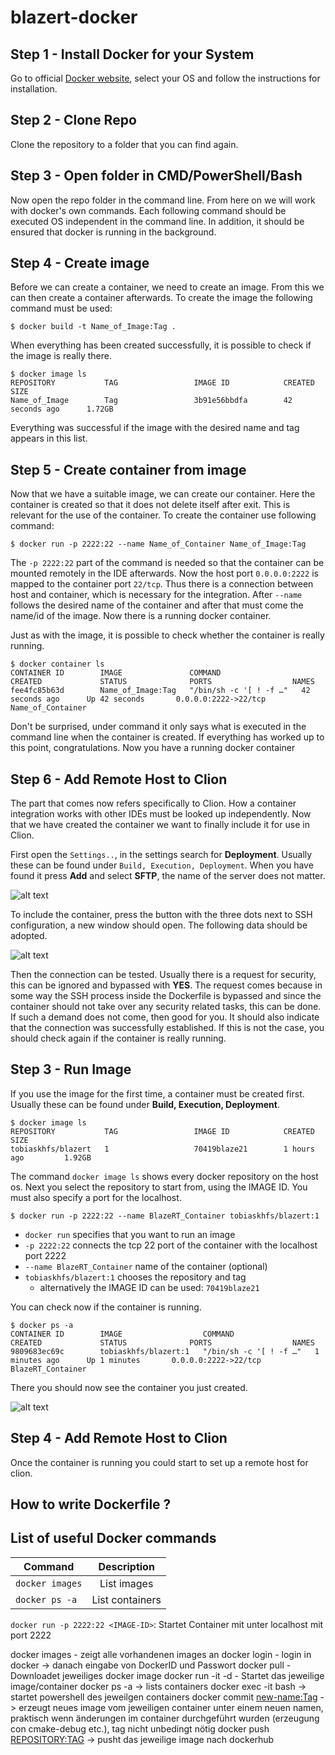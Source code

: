# blazert-docker

## Step 1 - Install Docker for your System

Go to official [Docker website](https://docs.docker.com/get-docker/), select your OS and follow the instructions for
installation.

## Step 2 - Clone Repo

Clone the repository to a folder that you can find again.

## Step 3 - Open folder in CMD/PowerShell/Bash

Now open the repo folder in the command line. From here on we will work with docker's own commands. Each following
command should be executed OS independent in the command line. In addition, it should be ensured that docker is running
in the background.

## Step 4 - Create image

Before we can create a container, we need to create an image. From this we can then create a container afterwards. To
create the image the following command must be used:

````
$ docker build -t Name_of_Image:Tag .
````

When everything has been created successfully, it is possible to check if the image is really there.

````
$ docker image ls
REPOSITORY           TAG                 IMAGE ID            CREATED             SIZE
Name_of_Image        Tag                 3b91e56bbdfa        42 seconds ago      1.72GB
````

Everything was successful if the image with the desired name and tag appears in this list.

## Step 5 - Create container from image

Now that we have a suitable image, we can create our container. Here the container is created so that it does not delete
itself after exit. This is relevant for the use of the container. To create the container use following command:

````
$ docker run -p 2222:22 --name Name_of_Container Name_of_Image:Tag
````

The `-p 2222:22` part of the command is needed so that the container can be mounted remotely in the IDE afterwards. Now
the host port `0.0.0.0:2222` is mapped to the container port `22/tcp`. Thus there is a connection between host and
container, which is necessary for the integration. After `--name` follows the desired name of the container and after
that must come the name/id of the image. Now there is a running docker container.

Just as with the image, it is possible to check whether the container is really running.

````
$ docker container ls
CONTAINER ID        IMAGE               COMMAND                  CREATED             STATUS              PORTS                  NAMES
fee4fc85b63d        Name_of_Image:Tag   "/bin/sh -c '[ ! -f …"   42 seconds ago      Up 42 seconds       0.0.0.0:2222->22/tcp   Name_of_Container
````

Don't be surprised, under command it only says what is executed in the command line when the container is created. If
everything has worked up to this point, congratulations. Now you have a running docker container

## Step 6 - Add Remote Host to Clion

The part that comes now refers specifically to Clion. How a container integration works with other IDEs must be looked
up independently. Now that we have created the container we want to finally include it for use in Clion.

First open the `Settings..`, in the settings search for **Deployment**. Usually these can be found
under ``Build, Execution, Deployment``. When you have found it press **Add** and select **SFTP**, the name of the server
does not matter.

![alt text](https://github.com/tobiask-hfs/blazert-docker/blob/master/readme_images/SFTPPNG.PNG)

To include the container, press the button with the three dots next to SSH configuration, a new window should open. The
following data should be adopted.

![alt text](https://github.com/tobiask-hfs/blazert-docker/blob/master/readme_images/ssh_config.PNG)

Then the connection can be tested. Usually there is a request for security, this can
be ignored and bypassed with **YES**. The request comes because in some way the SSH process inside the Dockerfile is
bypassed and since the container should not take over any security related tasks, this can be done. If such a demand
does not come, then good for you. It should also indicate that the connection was successfully established. If this is
not the case, you should check again if the container is really running.


## Step 3 - Run Image

If you use the image for the first time, a container must be created first. Usually these can be found under **Build,
Execution, Deployment**.

```
$ docker image ls
REPOSITORY           TAG                 IMAGE ID            CREATED             SIZE
tobiaskhfs/blazert   1                   70419blaze21        1 hours ago         1.92GB
```

The command ``docker image ls`` shows every docker repository on the host os. Next you select the repository to start
from, using the IMAGE ID. You must also specify a port for the localhost.

```
$ docker run -p 2222:22 --name BlazeRT_Container tobiaskhfs/blazert:1
```

- ``docker run`` specifies that you want to run an image
- ``-p 2222:22`` connects the tcp 22 port of the container with the localhost port 2222
- ``--name BlazeRT_Container`` name of the container (optional)
- ``tobiaskhfs/blazert:1`` chooses the repository and tag
    - alternatively the IMAGE ID can be used: ``70419blaze21``

You can check now if the container is running.

```
$ docker ps -a
CONTAINER ID        IMAGE                  COMMAND                  CREATED             STATUS              PORTS                  NAMES
9809683ec69c        tobiaskhfs/blazert:1   "/bin/sh -c '[ ! -f …"   1 minutes ago      Up 1 minutes       0.0.0.0:2222->22/tcp   BlazeRT_Container
```

There you should now see the container you just created.

![alt text](https://cdn.dumpaday.com/wp-content/uploads/2018/09/photos-21-3.jpg)

## Step 4 - Add Remote Host to Clion

Once the container is running you could start to set up a remote host for clion.

## How to write Dockerfile ?

## List of useful Docker commands

| Command       | Description   | 
| ------------- |:-------------:| 
| `docker images`     | List images  | 
| `docker ps -a`      | List containers      | 

`docker run -p 2222:22 <IMAGE-ID>`: Startet Container mit unter localhost mit port 2222

docker images - zeigt alle vorhandenen images an docker login - login in docker -> danach eingabe von DockerID und
Passwort docker pull <image-name> - Downloadet jeweiliges docker image docker run -it -d <REPOSITORY> - Startet das
jeweilige image/container docker ps -a -> lists containers docker exec -it <CONTAINER-ID> bash -> startet powershell des
jeweilgen containers docker commit <CONTAINER-ID> <new-name:Tag> -> erzeugt neues image vom jeweiligen container unter
einem neuen namen, praktisch wenn änderungen im container durchgeführt wurden (erzeugung con cmake-debug etc.), tag
nicht unbedingt nötig docker push <REPOSITORY:TAG> -> pusht das jeweilige image nach dockerhub